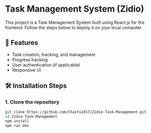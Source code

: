 # Task Management System (Zidio)

This project is a Task Management System built using React.js for the frontend. Follow the steps below to deploy it on your local computer.

## 🚀 Features
- Task creation, tracking, and management
- Progress tracking
- User authentication (if applicable)
- Responsive UI

## 🛠️ Installation Steps

### **1. Clone the repository**
```sh
git clone https://github.com/Chaitu1017/Zidio-Task-Management.git
cd Zidio-Task-Management
npm install
npm run dev
